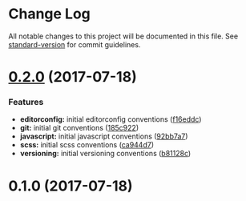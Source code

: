 # Change Log

All notable changes to this project will be documented in this file. See [standard-version](https://github.com/conventional-changelog/standard-version) for commit guidelines.

<a name="0.2.0"></a>
# [0.2.0](https://github.com/TelenorFrontend/conventions/compare/v0.1.0...v0.2.0) (2017-07-18)


### Features

* **editorconfig:** initial editorconfig conventions ([f16eddc](https://github.com/TelenorFrontend/conventions/commit/f16eddc))
* **git:** initial git conventions ([185c922](https://github.com/TelenorFrontend/conventions/commit/185c922))
* **javascript:** initial javascript conventions ([92bb7a7](https://github.com/TelenorFrontend/conventions/commit/92bb7a7))
* **scss:** initial scss conventions ([ca944d7](https://github.com/TelenorFrontend/conventions/commit/ca944d7))
* **versioning:** initial versioning conventions ([b81128c](https://github.com/TelenorFrontend/conventions/commit/b81128c))



<a name="0.1.0"></a>
# 0.1.0 (2017-07-18)
